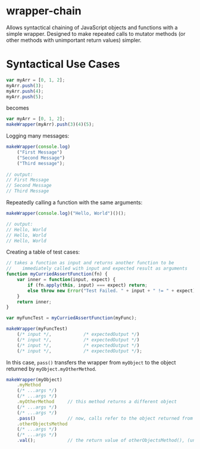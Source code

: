 # wrapper-chain

Allows syntactical chaining of JavaScript objects and functions with a simple wrapper.
Designed to make repeated calls to mutator methods (or other methods with unimportant return values) simpler.

# Syntactical Use Cases

```javascript
var myArr = [0, 1, 2];
myArr.push(3);
myArr.push(4);
myArr.push(5);
```
becomes
```javascript
var myArr = [0, 1, 2];
makeWrapper(myArr).push(3)(4)(5);
```
Logging many messages:
```javascript
makeWrapper(console.log)
    ("First Message")
    ("Second Message")
    ("Third message");
    
// output:
// First Message
// Second Message
// Third Message
```
Repeatedly calling a function with the same arguments:
```javascript
makeWrapper(console.log)("Hello, World")()();

// output:
// Hello, World
// Hello, World
// Hello, World
```
Creating a table of test cases:
```javascript
// takes a function as input and returns another function to be 
//    immediately called with input and expected result as arguments
function myCurriedAssertFunction(fn) {
    var inner = function(input, expect) {
        if (fn.apply(this, input) === expect) return;
        else throw new Error("Test Failed. " + input + " != " + expect);
    }
    return inner;
}

var myFuncTest = myCurriedAssertFunction(myFunc);

makeWrapper(myFuncTest)
    (/* input */,            /* expectedOutput */)
    (/* input */,            /* expectedOutput */)
    (/* input */,            /* expectedOutput */)
    (/* input */,            /* expectedOutput */);
```
In this case, `pass()` transfers the wrapper from `myObject` to the object returned by `myObject.myOtherMethod`.
```javascript
makeWrapper(myObject)
    .myMethod
    (/* ...args */)
    (/* ...args */)
    .myOtherMethod     // this method returns a different object
    (/* ...args */)
    (/* ...args */)
    .pass()            // now, calls refer to the object returned from myOtherMethod()
    .otherObjectsMethod     
    (/* ...args */)
    (/* ...args */)
    .val();            // the return value of otherObjectsMethod(), (unwrapped)
```
